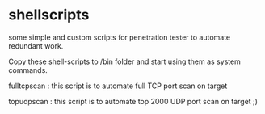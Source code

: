 # shellscripts
some simple and custom scripts for penetration tester to automate redundant work.

Copy these shell-scripts to /bin folder and start using them as system commands.

fulltcpscan : this script is to automate full TCP port scan on target

topudpscan : this script is to automate top 2000 UDP port scan on target
;)
